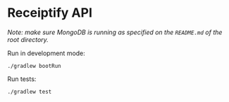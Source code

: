 # Receiptify API

_Note: make sure MongoDB is running as specified on the `README.md` of the root directory._

Run in development mode:

```shell
./gradlew bootRun
```

Run tests:

```shell
./gradlew test
```
